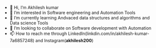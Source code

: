 - 👋 Hi, I’m Akhilesh kumar
- 👀 I’m interested in Software engineering and Automation Tools 
- 🌱 I’m currently learning Andvaced data structures and algorithms and Data science Tools 
- 💞️ I’m looking to collaborate on Software development with Automation 
- 📫 How to reach me through LinkedIn(linkdin.com/in/akhilesh-kumar-7a6857248)
 and Instagram(__akhilesh200__)
<!---
Akhilesh1712/Akhilesh1712 is a ✨ special ✨ repository because its `README.md` (this file) appears on your GitHub profile.
You can click the Preview link to take a look at your changes.
--->
